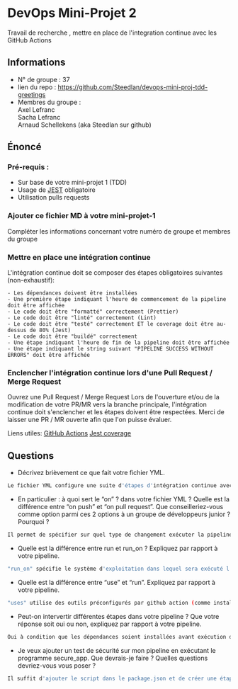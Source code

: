 # DevOps Mini-Projet 2
Travail de recherche , mettre en place de l'integration continue avec les GitHub Actions

## Informations
- N° de groupe : 37 <br>
- lien du repo : https://github.com/Steedlan/devops-mini-proj-tdd-greetings <br>
- Membres du groupe : <br>
 Axel Lefranc <br>
 Sacha Lefranc <br>
 Arnaud Schellekens (aka Steedlan sur github)  


## Énoncé

### Pré-requis :
- Sur base de votre mini-projet 1 (TDD)
- Usage de [JEST](https://jestjs.io/docs/getting-started) obligatoire
- Utilisation pulls requests


### Ajouter ce fichier MD à votre mini-projet-1
Compléter les informations concernant votre numéro de groupe et membres du groupe

### Mettre en place une intégration continue
L'intégration continue doit se composer des étapes obligatoires suivantes (non-exhaustif):

    - Les dépendances doivent être installées
    - Une première étape indiquant l'heure de commencement de la pipeline doit être affichée
    - Le code doit être "formatté" correctement (Prettier)
    - Le code doit être "linté" correctement (Lint)
    - Le code doit être "testé" correctement ET le coverage doit être au-dessus de 80% (Jest)
    - Le code doit être "buildé" correctement
    - Une étape indiquant l'heure de fin de la pipeline doit être affichée
    - Une étape indiquant le string suivant "PIPELINE SUCCESS WITHOUT ERRORS" doit être affichée

### Enclencher l'intégration continue lors d'une Pull Request / Merge Request
Ouvrez une Pull Request / Merge Request 
Lors de l'ouverture et/ou de la modification de votre PR/MR vers la branche principale, l'intégration continue doit s'enclencher et les étapes doivent être respectées.
Merci de laisser une PR / MR ouverte afin que l'on puisse évaluer.


Liens utiles:
[GitHub Actions](https://docs.github.com/fr/actions)
[Jest coverage](https://www.valentinog.com/blog/jest-coverage/)

## Questions

- Décrivez brièvement ce que fait votre fichier YML.  
```bash
Le fichier YML configure une suite d'étapes d'intégration continue avec github action. Il se déclenche automatiquement sur toutes les pull requests ouvertes et modifiées sur la main.
```
- En particulier : à quoi sert le “on” ? dans votre fichier YML ?  Quelle est la différence entre “on push” et “on pull request”. Que conseilleriez-vous comme option parmi ces 2 options à un groupe de développeurs junior ? Pourquoi ? 
```bash
Il permet de spécifier sur quel type de changement exécuter la pipeline. "On push" démare à chaque fois qu'il y a une modification. "On pull request" démare le script à chaque fois qu'on fait une pull request. Nous conseillerons plutôt la pull request car elle permet de vérifier le code avant de le push.
```
- Quelle est la différence entre run et run_on ?  Expliquez par rapport à votre pipeline.  
```bash
"run_on" spécifie le système d'exploitation dans lequel sera exécuté l'intégration continue (dans notre cas ubuntu), alors que "run" décrit une suite d'actions à exécuter à chaque étapes
```
- Quelle est la différence entre “use” et “run”. Expliquez par rapport à votre pipeline. 
```bash
"uses" utilise des outils préconfigurés par github action (comme installer node JS) et "run" exécute des commandes plus précises. (Comme lancer jest)
```
- Peut-on intervertir différentes étapes dans votre pipeline ? Que votre réponse soit oui ou non, expliquez par rapport à votre pipeline. 
```bash
Oui à condition que les dépendances soient installées avant exécution des scripts.
```
- Je veux ajouter un test de sécurité sur mon pipeline en exécutant le programme secure_app. Que devrais-je faire ?  Quelles questions devriez-vous vous poser ? 
```bash
Il suffit d'ajouter le script dans le package.json et de créer une étape dans le workflow qui lance le script avec npm. 
```

